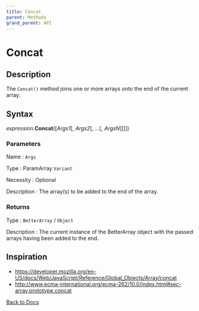 ```yaml
---
title: Concat
parent: Methods
grand_parent: API
---
```


# Concat

## Description
The `Concat()` method joins one or more arrays onto the end of the current array.

## Syntax

*expression*.**Concat**([*Args1*[, *Args2*[, ...[, *ArgsN*]]]])

### Parameters

Name 
: `Args`

Type
: ParamArray `Variant`

Necessity
: Optional

Description
: The array(s) to be added to the end of the array. 

### Returns

Type
: `BetterArray` / `Object`

Description
: The current instance of the BetterArray object with the passed arrays having been added to the end. 

## Inspiration
* <https://developer.mozilla.org/en-US/docs/Web/JavaScript/Reference/Global_Objects/Array/concat>
* <http://www.ecma-international.org/ecma-262/10.0/index.html#sec-array.prototype.concat>

[Back to Docs](https://senipah.github.io/VBA-Better-Array/)